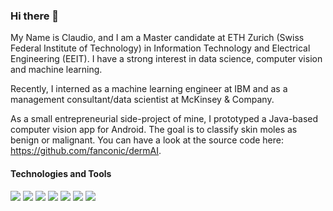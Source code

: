 ### Hi there 👋

My Name is Claudio, and I am a Master candidate at ETH Zurich (Swiss Federal Institute of Technology) in Information Technology and Electrical Engineering (EEIT). I have a strong interest in data science, computer vision and machine learning.

Recently, I interned as a machine learning engineer at IBM and as a management consultant/data scientist at McKinsey & Company.

As a small entrepreneurial side-project of mine, I prototyped a Java-based computer vision app for Android. The goal is to classify skin moles as benign or malignant. You can have a look at the source code here: https://github.com/fanconic/dermAI. 

#### Technologies and Tools
![](https://img.shields.io/badge/OS-Linux-informational?style=flat&logo=<LOGO_NAME>&logoColor=white&color=2bbc8a)
![](https://img.shields.io/badge/Code-Python-informational?style=flat&logo=<LOGO_NAME>&logoColor=white&color=2bbc8a)
![](https://img.shields.io/badge/Code-Java-informational?style=flat&logo=<LOGO_NAME>&logoColor=white&color=2bbc8a)
![](https://img.shields.io/badge/Code-C++-informational?style=flat&logo=<LOGO_NAME>&logoColor=white&color=2bbc8a)
![](https://img.shields.io/badge/Code-MatLab-informational?style=flat&logo=<LOGO_NAME>&logoColor=white&color=2bbc8a)
![](https://img.shields.io/badge/ML-TensorFlow-informational?style=flat&logo=<LOGO_NAME>&logoColor=white&color=2bbc8a)
![](https://img.shields.io/badge/ML-PyTorch-informational?style=flat&logo=<LOGO_NAME>&logoColor=white&color=2bbc8a)

